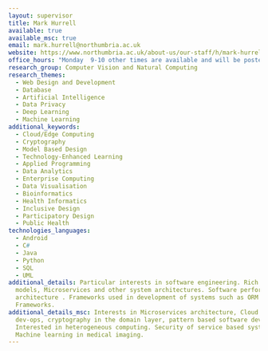 ```yaml
---
layout: supervisor
title: Mark Hurrell
available: true
available_msc: true
email: mark.hurrell@northumbria.ac.uk
website: https://www.northumbria.ac.uk/about-us/our-staff/h/mark-hurrell/
office_hours: "Monday  9-10 other times are available and will be posted on my door.  "
research_group: Computer Vision and Natural Computing
research_themes:
  - Web Design and Development
  - Database
  - Artificial Intelligence
  - Data Privacy
  - Deep Learning
  - Machine Learning
additional_keywords:
  - Cloud/Edge Computing
  - Cryptography
  - Model Based Design
  - Technology-Enhanced Learning
  - Applied Programming
  - Data Analytics
  - Enterprise Computing
  - Data Visualisation
  - Bioinformatics
  - Health Informatics
  - Inclusive Design
  - Participatory Design
  - Public Health
technologies_languages:
  - Android
  - C#
  - Java
  - Python
  - SQL
  - UML
additional_details: Particular interests in software engineering. Rich Domain
  models, Microservices and other system architectures. Software performance and
  architecture . Frameworks used in development of systems such as ORM or Web
  Frameworks.
additional_details_msc: Interests in Microservices architecture, Cloud based
  dev-ops, cryptography in the domain layer, pattern based software development.
  Interested in heterogeneous computing. Security of service based systems.
  Machine learning in medical imaging.
---
```

